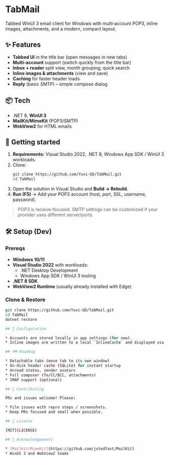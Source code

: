 # TabMail

Tabbed WinUI 3 email client for Windows with multi‑account POP3, inline images, attachments, and a modern, compact layout.

## ✨ Features
- **Tabbed UI** in the title bar (open messages in new tabs)
- **Multi‑account** support (switch quickly from the title bar)
- **Inbox + reader** split view, month grouping, quick search
- **Inline images & attachments** (view and save)
- **Caching** for faster header loads
- **Reply** (basic SMTP) – simple compose dialog

## 📦 Tech
- .NET 8, **WinUI 3**
- **MailKit/MimeKit** (POP3/SMTP)
- **WebView2** for HTML emails

## 🚀 Getting started
1. **Requirements:** Visual Studio 2022, .NET 8, Windows App SDK / WinUI 3 workloads.
2. Clone:
   ```bash
   git clone https://github.com/Yuvi-GD/TabMail.git
   cd TabMail
3. Open the solution in Visual Studio and **Build → Rebuild**.
4. **Run (F5)** → Add your POP3 account (host, port, SSL, username, password).

> POP3 is receive‑focused. SMTP settings can be customized if your provider uses different server/ports.

## 🛠 Setup (Dev)

### Prereqs
- **Windows 10/11**
- **Visual Studio 2022** with workloads:
  - .NET Desktop Development
  - Windows App SDK / WinUI 3 tooling
- **.NET 8 SDK**
- **WebView2 Runtime** (usually already installed with Edge)

### Clone & Restore
```bash
git clone https://github.com/Yuvi-GD/TabMail.git
cd TabMail
dotnet restore

## 🧰 Configuration

* Accounts are stored locally in app settings (for now).
* Inline images are written to a local `InlineCache` and displayed via WebView2 virtual host mapping.

## 🗺️ Roadmap

* Detachable tabs (move tab to its own window)
* On‑disk header cache (SQLite) for instant startup
* Unread states, sender avatars
* Full composer (To/CC/BCC, attachments)
* IMAP support (optional)

## 🤝 Contributing

PRs and issues welcome! Please:

* File issues with repro steps / screenshots.
* Keep PRs focused and small when possible.

## 📄 License

[MIT](LICENSE)

## 🙏 Acknowledgements

* [MailKit/MimeKit](https://github.com/jstedfast/MailKit)
* WinUI 3 and WebView2 teams
